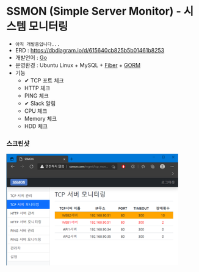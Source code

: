 # SSMON (Simple Server Monitor) - 시스템 모니터링

* `아직 개발중입니다...`
* ERD : https://dbdiagram.io/d/615640cb825b5b01461b8253
* 개발언어 : [Go](https://golang.org/)
* 운영환경 : Ubuntu Linux + MySQL + [Fiber](https://gofiber.io/) + [GORM](https://gorm.io/)
* 기능
  * ✔ TCP 포트 체크
  * HTTP 체크
  * PING 체크
  * ✔ Slack 알림
  * CPU 체크
  * Memory 체크
  * HDD 체크

### 스크린샷
<img src="screenshots/tcp_monitor.png" width="450px" title="TCP Server Monitor"/>
